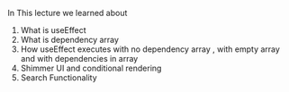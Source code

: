 In This lecture we learned about 

1. What is useEffect
2. What is dependency array 
3. How useEffect executes with no dependency array , with empty array and with dependencies in array
4. Shimmer UI and conditional rendering
4. Search Functionality



